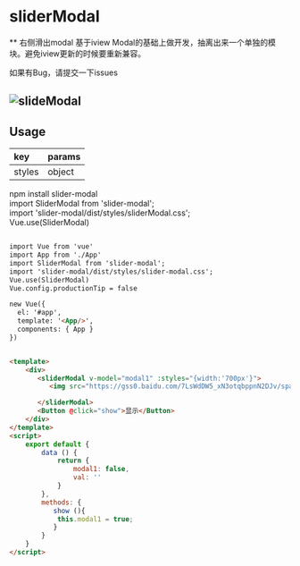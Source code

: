 # sliderModal
** 右侧滑出modal 基于iview Modal的基础上做开发，抽离出来一个单独的模块。避免iview更新的时候要重新兼容。 <br />

如果有Bug，请提交一下issues <br />

## ![slideModal](http://7xjfvt.com1.z0.glb.clouddn.com/demo/a.gif)

## Usage

|   key  |  params   |
|:-------|:----------|
| styles |  object   |

npm install slider-modal <br />
import SliderModal from 'slider-modal'; <br />
import 'slider-modal/dist/styles/sliderModal.css';  <br />
Vue.use(SliderModal)<br />

```html

import Vue from 'vue'
import App from './App'
import SliderModal from 'slider-modal';
import 'slider-modal/dist/styles/slider-modal.css'; 
Vue.use(SliderModal)
Vue.config.productionTip = false

new Vue({
  el: '#app',
  template: '<App/>',
  components: { App }
})


<template>
    <div>
       <sliderModal v-model="modal1" :styles="{width:'700px'}">
          <img src="https://gss0.baidu.com/7LsWdDW5_xN3otqbppnN2DJv/space/pic/item/14ce36d3d539b60010e41dd8e350352ac65cb7b2.jpg" alt="">

       </sliderModal>
       <Button @click="show">显示</Button>
    </div>
</template>
<script>
    export default {
        data () {
            return {
                modal1: false,
                val: ''
            }
        },
        methods: {
           show (){
            this.modal1 = true;
           }
        }
    }
</script>

```



